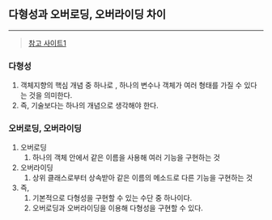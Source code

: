 ## 다형성과 오버로딩, 오버라이딩 차이

---

>[참고 사이트1](https://velog.io/@ung6860/JAVA%EB%8B%A4%ED%98%95%EC%84%B1-%EC%98%A4%EB%B2%84%EB%A1%9C%EB%94%A9-%EC%98%A4%EB%B2%84%EB%9D%BC%EC%9D%B4%EB%94%A9%EC%9D%98-%EC%B0%A8%EC%9D%B4)

### 다형성

1. 객체지향의 핵심 개념 중 하나로 , 하나의 변수나 객체가 여러 형태를 가질 수 있다는 것을 의미한다. 
2. 즉, 기술보다는 하나의 개념으로 생각해야 한다. 

### 오버로딩, 오버라이딩

1. 오버로딩
   1. 하나의 객체 안에서 같은 이름을 사용해 여러 기능을 구현하는 것 
2. 오버라이딩
   1. 상위 클래스로부터 상속받아 같은 이름의 메소드로 다른 기능을 구현하는 것 
3. 즉, 
   1. 기본적으로 다형성을 구현할 수 있는 수단 중 하나이다. 
   2. 오버로딩과 오버라이딩을 이용해 다형성을 구현할 수 있다. 

